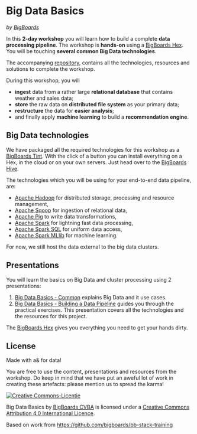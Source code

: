 # Big Data Basics

*by [BigBoards](http://bigboards.io)*

In this **2-day workshop** you will learn how to build a complete **data processing pipeline**. The workshop is **hands-on** using a [BigBoards Hex](http://bigboards.io/orderprototype). You will be touching **several common Big Data technologies**.

The accompanying [repository](https://github.com/bigboards/bb-stack-training), contains all the technologies, resources and solutions to complete the workshop.

During this workshop, you will

- **ingest** data from a rather large **relational database** that contains weather and sales data;
- **store** the raw data on **distributed file system** as your primary data;
- **restructure**&nbsp;the data for **easier analysis**;
- and finally apply **machine learning** to build a **recommendation engine**.

## Big Data technologies

We have packaged all the required technologies for this workshop as a [BigBoards Tint](http://hive.bigboards.io/#/library/stack/google-oauth2-103728492012393057640/bb-stack-training). With the click of a button you can install everything on a Hex, in the cloud or on your own servers. Just head over to the [BigBoards Hive](http://hive.bigboards.io).

The technologies which you will be using for your end-to-end data pipeline, are:

- [Apache Hadoop](https://hadoop.apache.org/) for distributed storage, processing and resource management, 
- [Apache Sqoop](http://sqoop.apache.org/) for ingestion of relational data, 
- [Apache Pig](https://pig.apache.org/) to write data transformations, 
- [Apache Spark](http://spark.apache.org/) for lightning fast data processing, 
- [Apache Spark SQL](http://spark.apache.org/sql/) for uniform data access, 
- [Apache Spark MLlib](http://spark.apache.org/mllib/) for machine learning. 

For now, we still host the data external to the big data clusters.

## Presentations 
You will learn the basics on Big Data and cluster processing using 2 presentations:

1. [Big Data Basics - Common]() explains Big Data and it use cases.
2. [Big Data Basics - Building a Data Pipeline]() guides you through the practical exercises. This presentation covers all the technologies and the resources for this project.

The [BigBoards Hex](http://bigboards.io/orderprototype) gives you everything you need to get your hands dirty.

## License
Made with a& for data!

You are free to use the content, presentations and resources from the workshop. Do keep in mind that we have put an aweful lot of work in creating these artefacts: please mention us to spread the karma! 

<a rel="license" href="http://creativecommons.org/licenses/by/4.0/"><img alt="Creative Commons-Licentie" style="border-width:0" src="https://i.creativecommons.org/l/by/4.0/88x31.png" /></a>

<span xmlns:dct="http://purl.org/dc/terms/" property="dct:title">Big Data Basics</span> by <a xmlns:cc="http://creativecommons.org/ns#" href="http://bigboards.io" property="cc:attributionName" rel="cc:attributionURL">BigBoards CVBA</a> is licensed under a <a rel="license" href="http://creativecommons.org/licenses/by/4.0/">Creative Commons Attribution 4.0 International Licence</a>.

Based on work from <a xmlns:dct="http://purl.org/dc/terms/" href="https://github.com/bigboards/bb-stack-training" rel="dct:source">https://github.com/bigboards/bb-stack-training</a>
